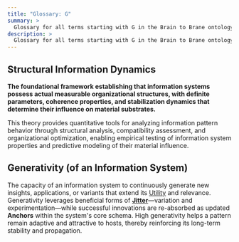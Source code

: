 ```yaml
---
title: "Glossary: G"
summary: >
  Glossary for all terms starting with G in the Brain to Brane ontology framework
description: >
  Glossary for all terms starting with G in the Brain to Brane ontology framework
---
```


## Structural Information Dynamics

**The foundational framework establishing that information systems possess actual measurable organizational structures, with definite parameters, coherence properties, and stabilization dynamics that determine their influence on material substrates.**

This theory provides quantitative tools for analyzing information pattern behavior through structural analysis, compatibility assessment, and organizational optimization, enabling empirical testing of information system properties and predictive modeling of their material influence.

## Generativity (of an Information System)

The capacity of an information system to continuously generate new insights, applications, or variants that extend its [Utility](U.md#utility-of-an-information-system) and relevance. Generativity leverages beneficial forms of **[Jitter](R.md#repeaterjitteranchor-rja-model)**—variation and experimentation—while successful innovations are re-absorbed as updated **Anchors** within the system's core schema. High generativity helps a pattern remain adaptive and attractive to hosts, thereby reinforcing its long-term stability and propagation.
